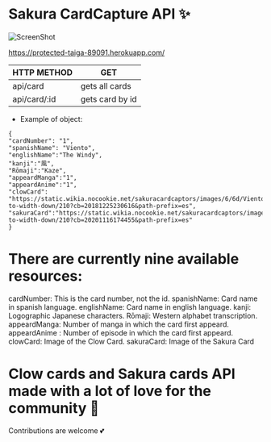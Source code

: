 # Sakura CardCapture API ✨


![ScreenShot](https://raw.github.com/JessVel/sakura-card-capture-api/main/assets/sakura.jpg) 


https://protected-taiga-89091.herokuapp.com/

|HTTP METHOD     |      GET       |
|----------------|----------------|
|api/card        | gets all cards |
|api/card/:id    | gets card by id|



* Example of object: 

```
{
"cardNumber": "1",
"spanishName": "Viento",
"englishName":"The Windy",
"kanji":"風",
"Rōmaji":"Kaze",
"appeardManga":"1",
"appeardAnime":"1",
"clowCard": "https://static.wikia.nocookie.net/sakuracardcaptors/images/6/6d/Viento.jpg/revision/latest/scale-to-width-down/210?cb=20181225230616&path-prefix=es",
"sakuraCard":"https://static.wikia.nocookie.net/sakuracardcaptors/images/7/7e/Viento_Sakura.jpg/revision/latest/scale-to-width-down/210?cb=20201116174455&path-prefix=es"
}
```

# There are currently nine available resources:

cardNumber: This is the card number, not the id.
spanishName: Card name in spanish language.
englishName: Card name in english language.
kanji: Logographic Japanese characters.
Rōmaji: Western alphabet transcription.
appeardManga: Number of manga in which the card first appeard.
appeardAnime : Number of episode in which the card first appeard.
clowCard: Image of the Clow Card.
sakuraCard: Image of the Sakura Card




# Clow cards and Sakura cards API made with a lot of love for the community 🌈

Contributions are welcome 💕



